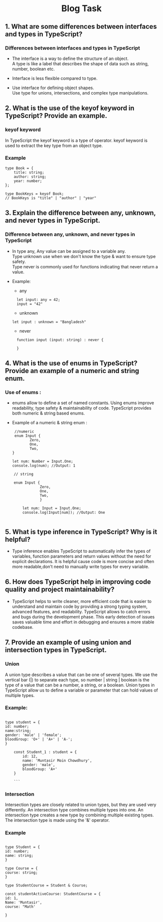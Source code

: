 # <h1 align="center">**Blog Task**</h1>

## 1. What are some differences between interfaces and types in TypeScript?

### Differences between interfaces and types in TypeScript

- The interface is a way to define the structure of an object. <br/>
  A type is like a label that describes the shape of data such as string, number, boolean etc.

- Interface is less flexible compared to type.

- Use interface for defining object shapes. <br/>
  Use type for unions, intersections, and complex type manipulations.

## 2. What is the use of the keyof keyword in TypeScript? Provide an example.

### keyof keyword

In TypeScript the keyof keyword is a type of operator. keyof keyword is used to extract the key type from an object type.

### Example

```
type Book = {
    title: string;
    author: string;
    year: number;
};

type BookKeys = keyof Book;
// BookKeys is "title" | "author" | "year"
```

## 3. Explain the difference between any, unknown, and never types in TypeScript.

### Difference between any, unknown, and never types in TypeScript

- In type any, Any value can be assigned to a variable any. </br> Type unknown use when we don't know the type & want to ensure type safety. </br> Type never is commonly used for functions indicating that never return a value.

- Example: </br>

  - any

  ```
    let input: any = 42;
    input = "42"
  ```

  - unknown

  ```
  let input : unknown = "Bangladesh"

  ```

  - never

  ```
    function input (input: string) : never {

    }
  ```

## 4. What is the use of enums in TypeScript? Provide an example of a numeric and string enum.

### Use of enums :

- enums allow to define a set of named constants. Using enums improve readability, type safety & maintainability of code. TypeScript provides both numeric & string based enums.
- Example of a numeric & string enum :

  ```
   //numeric
   enum Input {
          Zero,
          One,
          Two,
  }

  let num: Number = Input.One;
  console.log(num); //Output: 1
  ```

```
    // string

    enum Input {
                Zero,
                One,
                Two,
                }

        let num: Input = Input.One;
        console.log(Input[num]); //Output: One


```

## 5. What is type inference in TypeScript? Why is it helpful?

- Type inference enables TypeScript to automatically infer the types of variables, function parameters and return values without the need for explicit declarations. It is helpful cause code is more concise and often more readable,don’t need to manually write types for every variable.

## 6. How does TypeScript help in improving code quality and project maintainability?

- TypeScript helps to write cleaner, more efficient code that is easier to understand and maintain code by providing a strong typing system, advanced features, and readability. TypeScript allows to catch errors and bugs during the development phase. This early detection of issues saves valuable time and effort in debugging and ensures a more stable codebase.

## 7. Provide an example of using union and intersection types in TypeScript.

### Union

A union type describes a value that can be one of several types. We use the vertical bar (|) to separate each type, so number | string | boolean is the type of a value that can be a number, a string, or a boolean.
Union types in TypeScript allow us to define a variable or parameter that can hold values of multiple types.

### Example:

````

type student = {
id: number;
name:string;
gender: 'male' | 'female';
bloodGroup: 'O+' | 'A+' | 'A-';
}

    const Student_1 : student = {
        id: 12,
        name: 'Muntasir Moin Chowdhury',
        gender: 'male',
        bloodGroup: 'A+'
    }

    ```

````

### Intersection

Intersection types are closely related to union types, but they are used very differently. An intersection type combines multiple types into one. An intersection type creates a new type by combining multiple existing types. The intersection type is made using the '&' operator.

### Example

```

type Student = {
id: number;
name: string;
}

type Course = {
course: string;
}

type StudentCourse = Student & Course;

const studentActiveCourse: StudentCourse = {
id: 1,
Name: 'Muntasir',
course: "Math'

}

```

```

```

```

```
